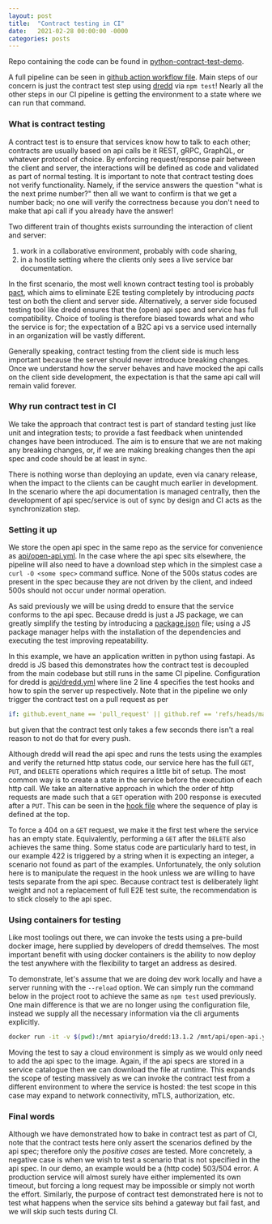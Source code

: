 ```yaml
---
layout: post
title:  "Contract testing in CI"
date:   2021-02-28 00:00:00 -0000
categories: posts
---
```


Repo containing the code can be found in [python-contract-test-demo](https://github.com/edwintye/python-contract-test-demo).

A full pipeline can be seen in [github action workflow file](https://github.com/edwintye/python-contract-test-demo/blob/main/.github/workflows/main.yml).
Main steps of our concern is just the contract test step using [dredd](https://dredd.io) via `npm test`!
Nearly all the other steps in our CI pipeline is getting the environment to a state where we can run that command.

### What is contract testing

A contract test is to ensure that services know how to talk to each other; contracts are usually based on api calls
be it REST, gRPC, GraphQL, or whatever protocol of choice.  By enforcing request/response pair between
the client and server, the interactions will be defined as code and validated as part of normal testing.  It
is important to note that contract testing does not verify functionality.  Namely, if the service answers
the question "what is the next prime number?" then all we want to confirm is that we get a number back;
no one will verify the correctness because you don't need to make that api call if you already have the answer!

Two different train of thoughts exists surrounding the interaction of client and server:
  1. work in a collaborative environment, probably with code sharing,
  2. in a hostile setting where the clients only sees a live service bar documentation.

In the first scenario, the most well known contract testing tool is probably [pact](https://pact.io), which aims
to eliminate E2E testing completely by introducing *pacts* test on both the client and server side.
Alternatively, a server side focused testing tool like dredd ensures that the (open) api spec
and service has full compatibility.  Choice of tooling is therefore biased towards what and who the service is for;
the expectation of a B2C api vs a service used internally in an organization will be vastly different.

Generally speaking, contract testing from the client side is much less important because the server should
never introduce breaking changes. Once we understand how the server behaves and have mocked the api calls
on the client side development, the expectation is that the same api call will remain valid forever.  

### Why run contract test in CI

We take the approach that contract test is part of standard testing just like unit and integration tests; to provide
a fast feedback when unintended changes have been introduced. The aim is to ensure that we are not making
any breaking changes, or,
if we are making breaking changes then the api spec and code should be at least in sync. 

There is nothing worse than deploying an update, even via canary release, when the impact to the clients
can be caught much earlier in development.  In the scenario where the api documentation is managed
centrally, then the development of api spec/service is out of sync by design and CI acts as the synchronization
step.  

### Setting it up

We store the open api spec in the same repo as the service for convenience as 
[api/open-api.yml](https://github.com/edwintye/python-contract-test-demo/blob/main/api/open-api.yml).
In the case where the api spec sits elsewhere, the pipeline will also need to have a download step
which in the simplest case a `curl -O <some spec>` command suffice.  None of the 500s status codes are
present in the spec because they are not driven by the client, and indeed 500s should not
occur under normal operation.

As said previously we will be using dredd to ensure that the service conforms to the api spec.  Because dredd
is just a JS package, we can greatly simplify the testing by introducing a
[package.json](https://github.com/edwintye/python-contract-test-demo/blob/main/package.json) file;
using a JS package manager helps with the 
installation of the dependencies and executing the test improving repeatability.

In this example, we have an application written in python using fastapi.  As dredd is JS based this demonstrates
how the contract test is decoupled from the main codebase but still runs in the same CI pipeline.
Configuration for dredd is
[api/dredd.yml](https://github.com/edwintye/python-contract-test-demo/blob/main/api/dredd.yml) where line 2
line 4 specifies the test hooks and how to spin the server up respectively.
Note that in the pipeline we only trigger the contract test on a pull request as per

```yaml
if: github.event_name == 'pull_request' || github.ref == 'refs/heads/main'
```

but given that the contract test only takes a few seconds there isn't a real reason to not do that for
every push.

Although dredd will read the api spec and runs the tests using the examples and verify the returned
http status code, our service here has the full `GET`, `PUT`, and `DELETE` operations which requires
a little bit of setup.  The most common way is to create a state in the service before the execution
of each http call.  We take an alternative approach in which the order of http requests are
made such that a `GET` operation with 200 response is executed after a `PUT`.  This can be seen in
the [hook file](https://github.com/edwintye/python-contract-test-demo/blob/main/api/hooks.js)
where the sequence of play is defined at the top.

To force a 404 on a `GET` request, we make it the first test where the service has an empty state.
Equivalently, performing a `GET` after the `DELETE` also achieves the same thing.
Some status code are particularly hard to test, in our example 422 is triggered by a string
when it is expecting an integer, a scenario not found as part of the examples.
Unfortunately, the only solution here is to manipulate the request in the hook unless we are willing to
have tests separate from the api spec.  Because contract test is deliberately light weight and not a
replacement of full E2E test suite, the recommendation is to stick closely to the api spec.  

### Using containers for testing

Like most toolings out there, we can invoke the tests using a pre-build docker image, here supplied by
developers of dredd themselves.  The most important benefit with using docker containers is the ability
to now deploy the test anywhere with the flexibility to target an address as desired.

To demonstrate, let's assume that we are doing dev work locally and have a server running with the `--reload` option.
We can simply run the command below in the project root to achieve the same as
`npm test` used previously.  One main difference is that we are no longer using the configuration file,
instead we supply all the necessary information via the cli arguments explicitly.  

```bash
docker run -it -v $(pwd):/mnt apiaryio/dredd:13.1.2 /mnt/api/open-api.yaml localhost:8000 --hooksfile=/mnt/api/hooks.js
```

Moving the test to say a cloud environment is simply as we would only need to add the api spec to the image.  Again,
if the api specs are stored in a service catalogue then we can download the file at runtime. This expands the
scope of testing massively as we can invoke the contract test from a different environment to where the service
is hosted: the test scope in this case may expand to network connectivity, mTLS, authorization, etc.

### Final words

Although we have demonstrated how to bake in contract test as part of CI, note that the contract tests here only
assert the scenarios defined by the api spec; therefore only the *positive cases* are tested.  More concretely,
a negative case is when we wish to test a scenario that is not specified in the api spec.  In our demo, an
example would be a (http code) 503/504 error.  A production service will almost surely have either implemented
its own timeout, but forcing a long request may be impossible or simply not worth the effort.
Similarly, the purpose of contract test demonstrated here is not to test what happens when the service sits
behind a gateway but fail fast, and we will skip such tests during CI.  
